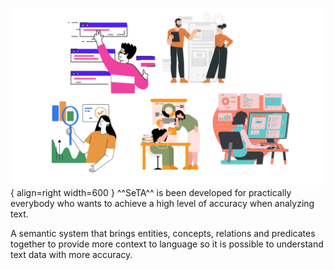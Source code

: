 ![Image title](../img/who_use_it.png){ align=right width=600 }
^^SeTA^^ is been developed for practically everybody who wants to achieve a high level of accuracy when analyzing text.


A semantic system that brings entities, concepts, relations and predicates together to provide more context to language so it is possible to understand text data with more accuracy.
